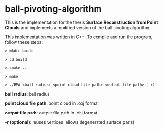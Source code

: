 # ball-pivoting-algorithm

This is the implementation for the thesis **Surface Reconstruction from Point Clouds**
and implements a modified version of the ball pivoting algorithm.

This implementation was written in C++. To compile and run the program, follow these steps:

`> mkdir build`

`> cd build`

`> cmake ..`

`> make`

`> ./BPA <ball radius> <point cloud file path> <output file path> (-r)`

**ball radius**: ball radius

**point cloud file path**: point cloud in .obj format

**output file path**: output file path in .obj format

**-r (optional)**: reuses vertices (allows degenerated surface parts)
